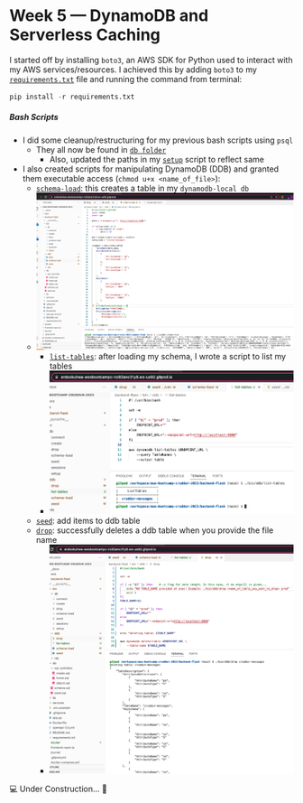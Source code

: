 # Week 5 — DynamoDB and Serverless Caching

I started off by installing `boto3`, an AWS SDK for Python used to interact with my AWS services/resources. I achieved this by adding `boto3` to my [`requirements.txt`](https://github.com/erdookuhwa/aws-bootcamp-cruddur-2023/blob/main/backend-flask/requirements.txt) file and running the command from terminal:
```py
pip install -r requirements.txt
```
##### Bash Scripts
- I did some cleanup/restructuring for my previous bash scripts using `psql`
  - They all now be found in [`db folder`](https://github.com/erdookuhwa/aws-bootcamp-cruddur-2023/tree/main/backend-flask/bin/db)
    - Also, updated the paths in my [`setup`](https://github.com/erdookuhwa/aws-bootcamp-cruddur-2023/blob/main/backend-flask/bin/db/setup) script to reflect same
- I also created scripts for manipulating DynamoDB (DDB) and granted them executable access (`chmod u+x <name_of_file>`):
  - [`schema-load`](https://github.com/erdookuhwa/aws-bootcamp-cruddur-2023/blob/main/backend-flask/bin/ddb/schema-load): this creates a table in my `dynamodb-local db`
  - ![image](https://github.com/erdookuhwa/aws-bootcamp-cruddur-2023/blob/main/_docs/assets/week5_schemaCreateTableDDBLocal.png)
    - [`list-tables`](https://github.com/erdookuhwa/aws-bootcamp-cruddur-2023/blob/main/backend-flask/bin/ddb/list-tables): after loading my schema, I wrote a script to list my tables
    - ![image](https://github.com/erdookuhwa/aws-bootcamp-cruddur-2023/blob/main/_docs/assets/week5_listTables.png)
  - [`seed`](https://github.com/erdookuhwa/aws-bootcamp-cruddur-2023/blob/main/backend-flask/bin/ddb/seed): add items to ddb table
  - [`drop`](https://github.com/erdookuhwa/aws-bootcamp-cruddur-2023/blob/main/backend-flask/bin/ddb/drop): successfully deletes a ddb table when you provide the file name
    - ![image](https://github.com/erdookuhwa/aws-bootcamp-cruddur-2023/blob/main/_docs/assets/week5_droppingDDBTable.png)


















💻 Under Construction... 🚧
